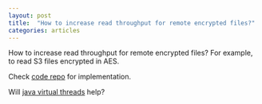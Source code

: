 ```yaml
---
layout: post
title:  "How to increase read throughput for remote encrypted files?"
categories: articles 
---
```


How to increase read throughput for remote encrypted files? For example, to read
S3 files encrypted in AES.

Check [code repo][code] for implementation.

Will [java virtual threads][java-virtual-threads] help?

[code]: https://github.com/wangzhihao/read-performance
[java-virtual-threads]: https://www.infoq.com/articles/java-virtual-threads/




